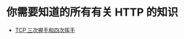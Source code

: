# 你需要知道的所有有关 HTTP 的知识

- [TCP 三次握手和四次挥手](https://github.com/defpis/all-about-http-that-you-should-know/blob/master/docs/TCP%E4%B8%89%E6%AC%A1%E6%8F%A1%E6%89%8B%E5%92%8C%E5%9B%9B%E6%AC%A1%E6%8C%A5%E6%89%8B.md)
